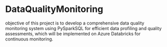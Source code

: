 # DataQualityMonitoring
objective of this project is to develop a comprehensive data quality monitoring system using PySparkSQL for efficient data profiling and quality assessments, which will be implemented on Azure Databricks for continuous monitoring.
